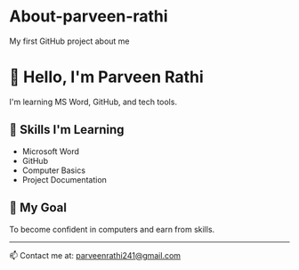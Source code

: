 # About-parveen-rathi
My first GitHub project about me
# 👋 Hello, I'm Parveen Rathi

I'm learning MS Word, GitHub, and tech tools.

## 🌟 Skills I'm Learning
- Microsoft Word
- GitHub
- Computer Basics
- Project Documentation

## 🚀 My Goal
To become confident in computers and earn from skills.

---

📫 Contact me at: parveenrathi241@gmail.com
